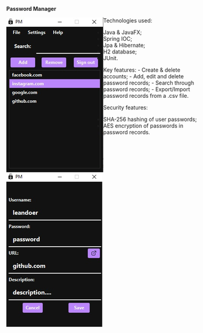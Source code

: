 **Password Manager** 


<img align="left" src="src/main/resources/images/first.jpg">

Technologies used: 
- Java & JavaFX;
- Spring IOC;
- Jpa & Hibernate;
- H2 database;
- JUnit.

<img align="left" src="src/main/resources/images/second.jpg">
Key features:
- Create & delete accounts; 
- Add, edit and delete password records;
- Search through password records; 
- Export/Import password records from a .csv file.

Security features: 
- SHA-256 hashing of user passwords;
- AES encryption of passwords in password records.


